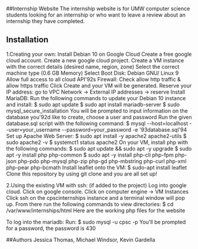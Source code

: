 ##Internship Website
The internship website is for UMW computer science students looking for an internship or who want to leave a review about an internship they have completed.

## Installation
1.Creating your own: Install Debian 10 on Google Cloud
Create a free google cloud account.
Create a new google cloud project.
Create a VM instance with the correct details (desired name, region, zone)
Select the correct machine type (0.6 GB Memory)
Select Boot Disk: Debian GNU/ Linux 9 
Allow full access to all cloud API'92s
Firewall: Check allow http traffic & allow https traffic
Click Create and your VM will be generated.
Reserve your IP address: go to VPC Network -> External IP addresses -> reserve
Install MariaDB:
Run the following commands to update your Debian 10 instance and install:
$ sudo apt update
$ sudo apt install mariadb-server
$ sudo mysql_secure_installation
You will be prompted to input information on the database you'92d like to create, choose a user and password
Run the given database.sql script with the following command:
$ mysql --host=localhost --user=your_username --password=your_password -e '93database.sql'94
Set up Apache Web Server:
$ sudo apt install -y apache2 apache2-utils
$ sudo apache2 -v
$ systemct1 status apache2
On your VM, install php with the following commands:
$ sudo apt update && sudo apt -y upgrade
$ sudo apt -y install php php-common
$ sudo apt -y install php-cli php-fpm php-json php-pdo php-mysql php-zip php-gd php-mbstring php-curl php-xml php-pear php-bcmath
Install leaflet onto the VM: $ sudo-apt install leaflet
Clone this repository by using git clone and you are all set up!

2.Using the existing VM with ssh: (if added to the project)
Log into google cloud.
Click on google console.
Click on computer engine -> VM Instances
Click ssh on the cpscinternships instance and a terminal window will pop up.
From there run the following commands to view directories:
$ cd /var/www/internships/html
Here are the working php files for the website

To log into the mariadb:
Run:
$ sudo mysql -u cpsc -p
You'll be prompted for a password, the password is 430

##Authors
Jessica Thomas, Michael Windsor, Kevin Gardella
